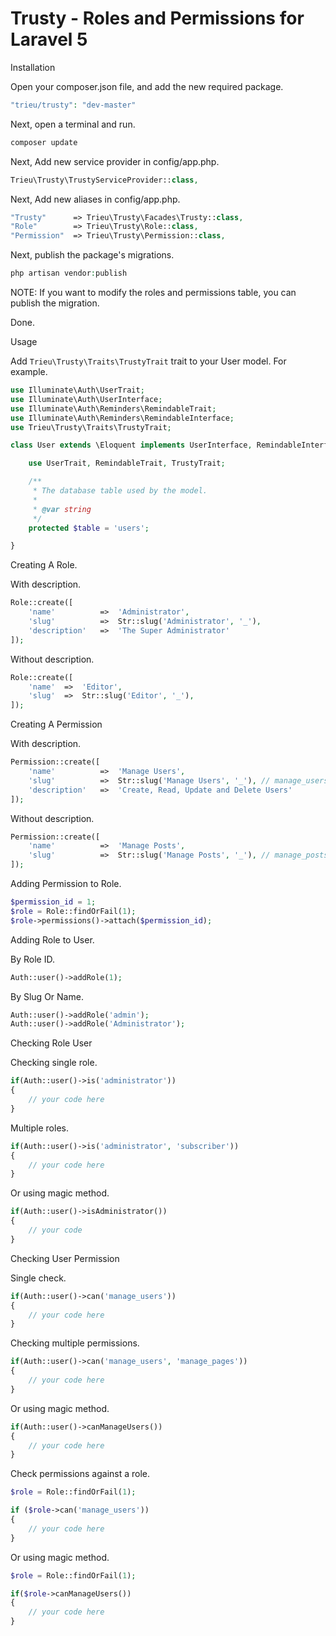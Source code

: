 Trusty - Roles and Permissions for Laravel 5
==============

Installation

Open your composer.json file, and add the new required package.

```php
"trieu/trusty": "dev-master"
```

Next, open a terminal and run.

```php
composer update
```

Next, Add new service provider in config/app.php.

```php
Trieu\Trusty\TrustyServiceProvider::class,
```

Next, Add new aliases in config/app.php.

```php
"Trusty"      => Trieu\Trusty\Facades\Trusty::class,
"Role"        => Trieu\Trusty\Role::class,
"Permission"  => Trieu\Trusty\Permission::class,
```

Next, publish the package's migrations.

```php
php artisan vendor:publish
```

NOTE: If you want to modify the roles and permissions table, you can publish the migration.

Done.

Usage

Add ```Trieu\Trusty\Traits\TrustyTrait``` trait to your User model. For example.

```php
use Illuminate\Auth\UserTrait;
use Illuminate\Auth\UserInterface;
use Illuminate\Auth\Reminders\RemindableTrait;
use Illuminate\Auth\Reminders\RemindableInterface;
use Trieu\Trusty\Traits\TrustyTrait;

class User extends \Eloquent implements UserInterface, RemindableInterface {

    use UserTrait, RemindableTrait, TrustyTrait;

    /**
     * The database table used by the model.
     *
     * @var string
     */
    protected $table = 'users';

}
```

Creating A Role.

With description.

```php
Role::create([
    'name'          =>  'Administrator',
    'slug'          =>  Str::slug('Administrator', '_'),
    'description'   =>  'The Super Administrator'
]);
```

Without description.

```php
Role::create([
    'name'  =>  'Editor',
    'slug'  =>  Str::slug('Editor', '_'),
]);
```

Creating A Permission

With description.

```php
Permission::create([
    'name'          =>  'Manage Users',
    'slug'          =>  Str::slug('Manage Users', '_'), // manage_users
    'description'   =>  'Create, Read, Update and Delete Users'
]);
```

Without description.

```php
Permission::create([
    'name'          =>  'Manage Posts',
    'slug'          =>  Str::slug('Manage Posts', '_'), // manage_posts
]);
```

Adding Permission to Role.

```php
$permission_id = 1;
$role = Role::findOrFail(1);
$role->permissions()->attach($permission_id);
```

Adding Role to User.

By Role ID.

```php
Auth::user()->addRole(1);
```

By Slug Or Name.

```php
Auth::user()->addRole('admin');
Auth::user()->addRole('Administrator');
```

Checking Role User

Checking single role.

```php
if(Auth::user()->is('administrator'))
{
    // your code here
}
```

Multiple roles.

```php
if(Auth::user()->is('administrator', 'subscriber'))
{
    // your code here
}
```

Or using magic method.

```php
if(Auth::user()->isAdministrator())
{
    // your code
}
```

Checking User Permission

Single check.

```php
if(Auth::user()->can('manage_users'))
{
    // your code here
}
```
Checking multiple permissions.

```php
if(Auth::user()->can('manage_users', 'manage_pages'))
{
    // your code here
}
```

Or using magic method.

```php
if(Auth::user()->canManageUsers())
{
    // your code here
}
```

Check permissions against a role.

```php
$role = Role::findOrFail(1);

if ($role->can('manage_users'))
{
    // your code here
}
```

Or using magic method.

```php
$role = Role::findOrFail(1);

if($role->canManageUsers())
{
    // your code here
}
```
